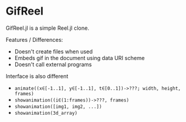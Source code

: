 # GifReel

GifReel.jl is a simple Reel.jl clone.

Features / Differences:
- Doesn't create files when used
- Embeds gif in the document using data URI scheme
- Doesn't call external programs

Interface is also different
- `animate((x∈[-1..1], y∈[-1..1], t∈[0..1])->???; width, height, frames)`
- `showanimation((i∈(1:frames))->???, frames)`
- `showanimation([img1, img2, ...])`
- `showanimation(3d_array)`